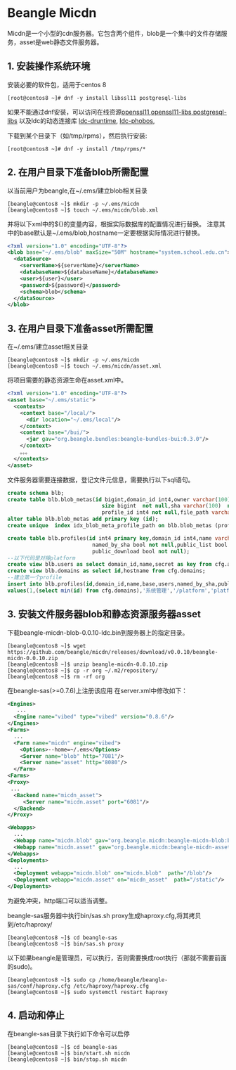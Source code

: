 # Beangle Micdn
Micdn是一个小型的cdn服务器。它包含两个组件，blob是一个集中的文件存储服务，asset是web静态文件服务器。

## 1. 安装操作系统环境

安装必要的软件包，适用于centos 8
```shell
[root@centos8 ~]# dnf -y install libssl11 postgresql-libs
```
如果不能通过dnf安装，可以访问在线资源[openssl11](https://download-ib01.fedoraproject.org/pub/epel/7/x86_64/Packages/o/openssl11-1.1.1c-2.el7.x86_64.rpm),[openssl11-libs](https://download-ib01.fedoraproject.org/pub/epel/7/x86_64/Packages/o/openssl11-libs-1.1.1c-2.el7.x86_64.rpm),[postgresql-libs](http://mirrors.163.com/centos/7/os/x86_64/Packages/postgresql-libs-9.2.24-2.el7.x86_64.rpm)
以及ldc的动态连接库
[ldc-druntime]( 	https://copr-be.cloud.fedoraproject.org/results/harbottle/main/epel-7-x86_64/01619106-ldc/ldc-druntime-1.23.0-2.el7.harbottle.x86_64.rpm),
[ldc-phobos](https://copr-be.cloud.fedoraproject.org/results/harbottle/main/epel-7-x86_64/01619106-ldc/ldc-phobos-1.23.0-2.el7.harbottle.x86_64.rpm),


下载到某个目录下（如/tmp/rpms），然后执行安装:
```shell
[root@centos8 ~]# dnf -y install /tmp/rpms/*
```
## 2. 在用户目录下准备blob所需配置

以当前用户为beangle,在~/.ems/建立blob相关目录
```shell
[beangle@centos8 ~]$ mkdir -p ~/.ems/micdn
[beangle@centos8 ~]$ touch ~/.ems/micdn/blob.xml
```
并将以下xml中的${}的变量内容，根据实际数据库的配置情况进行替换。
注意其中的base默认是~/.ems/blob,hostname一定要根据实际情况进行替换。
```xml
<?xml version="1.0" encoding="UTF-8"?>
<blob base="~/.ems/blob" maxSize="50M" hostname="system.school.edu.cn">
  <dataSource>
    <serverName>${serverName}</serverName>
    <databaseName>${databaseName}</databaseName>
    <user>${user}</user>
    <password>${password}</password>
    <schema>blob</schema>
  </dataSource> 
</blob>
```

## 3. 在用户目录下准备asset所需配置

在~/.ems/建立asset相关目录
```shell
[beangle@centos8 ~]$ mkdir -p ~/.ems/micdn
[beangle@centos8 ~]$ touch ~/.ems/micdn/asset.xml
```
将项目需要的静态资源生命在asset.xml中。
```xml
<?xml version="1.0" encoding="UTF-8"?>
<asset base="~/.ems/static">
  <contexts>
    <context base="/local/">
      <dir location="~/.ems/local"/>
    </context>
    <context base="/bui/">
      <jar gav="org.beangle.bundles:beangle-bundles-bui:0.3.0"/>
    </context>
    。。。
  </contexts> 
</asset>
```

文件服务器需要连接数据，登记文件元信息，需要执行以下sql语句。
```sql
create schema blb;
create table blb.blob_metas(id bigint,domain_id int4,owner varchar(100) not null,name varchar(300)  not null,
                              size bigint  not null,sha varchar(100)  not null,media_type varchar(100)  not null,
                              profile_id int4 not null,file_path varchar(400) not null,updated_at timestamp not null);
alter table blb.blob_metas add primary key (id);
create unique  index idx_blob_meta_profile_path on blb.blob_metas (profile_id,file_path);

create table blb.profiles(id int4 primary key,domain_id int4,name varchar(100) not null,base varchar(100) not null,users varchar(200),
                           named_by_sha bool not null,public_list bool not null,
                           public_download bool not null);
--以下代码是对接platform
create view blb.users as select domain_id,name,secret as key from cfg.apps;
create view blb.domains as select id,hostname from cfg.domains;
--建立第一个profile
insert into blb.profiles(id,domain_id,name,base,users,named_by_sha,public_download)
values(1,(select min(id) from cfg.domains),'系统管理','/platform','platform-portal,platform-ws,platform-userapp',true,true);
```

## 3. 安装文件服务器blob和静态资源服务器asset

下载beangle-micdn-blob-0.0.10-ldc.bin到服务器上的指定目录。
```shell
[beangle@centos8 ~]$ wget https://github.com/beangle/micdn/releases/download/v0.0.10/beangle-micdn-0.0.10.zip
[beangle@centos8 ~]$ unzip beangle-micdn-0.0.10.zip
[beangle@centos8 ~]$ cp -r org ~/.m2/repository/
[beangle@centos8 ~]$ rm -rf org
```

在beangle-sas(>=0.7.6)上注册该应用
在server.xml中修改如下：
```xml
<Engines>
   ...
  <Engine name="vibed" type="vibed" version="0.8.6"/>
</Engines>
<Farms>
  ...
  <Farm name="micdn" engine="vibed">
    <Options>--home=~/.ems</Options>
    <Server name="blob" http="7081"/>
    <Server name="asset" http="8080"/>
  </Farm>
<Farms>
<Proxy>
 ...
  <Backend name="micdn_asset">
     <Server name="micdn.asset" port="6081"/>
  </Backend>
</Proxy>

<Webapps>
  ...
  <Webapp name="micdn.blob" gav="org.beangle.micdn:beangle-micdn-blob:bin:ldc:0.0.10"/>
  <Webapp name="micdn.asset" gav="org.beangle.micdn:beangle-micdn-asset:bin:ldc:0.0.10"/>
</Webapps>
<Deployments>
  ...
  <Deployment webapp="micdn.blob" on="micdn.blob"  path="/blob"/>
  <Deployment webapp="micdn.asset" on="micdn_asset"  path="/static"/>
</Deployments>
```
为避免冲突，http端口可以适当调整。

beangle-sas服务器中执行bin/sas.sh proxy生成haproxy.cfg,将其拷贝到/etc/haproxy/
```shell
[beangle@centos8 ~]$ cd beangle-sas
[beangle@centos8 ~]$ bin/sas.sh proxy
```
以下如果beangle是管理员，可以执行，否则需要换成root执行（那就不需要前面的sudo)。
```shell
[beangle@centos8 ~]$ sudo cp /home/beangle/beangle-sas/conf/haproxy.cfg /etc/haproxy/haproxy.cfg
[beangle@centos8 ~]$ sudo systemctl restart haproxy
```
## 4. 启动和停止

在beangle-sas目录下执行如下命令可以启停
```shell
[beangle@centos8 ~]$ cd beangle-sas
[beangle@centos8 ~]$ bin/start.sh micdn
[beangle@centos8 ~]$ bin/stop.sh micdn
```
